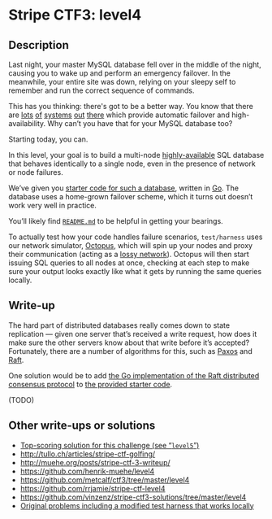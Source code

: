 # Stripe CTF3: level4

## Description

Last night, your master MySQL database fell over in the middle of the night, causing you to wake up and perform an emergency failover. In the meanwhile, your entire site was down, relying on your sleepy self to remember and run the correct sequence of commands.

This has you thinking: there's got to be a better way. You know that there are [lots](http://www.allthingsdistributed.com/files/amazon-dynamo-sosp2007.pdf) [of](http://docs.mongodb.org/manual/replication/) [systems](http://www.datastax.com/docs/1.0/cluster_architecture/replication) [out](http://zookeeper.apache.org/doc/r3.1.2/zookeeperInternals.html) [there](https://github.com/coreos/etcd) which provide automatic failover and high-availability. Why can’t you have that for your MySQL database too?

Starting today, you can.

In this level, your goal is to build a multi-node [highly-available](http://www.firstsql.com/highavailability.html) SQL database that behaves identically to a single node, even in the presence of network or node failures.

We’ve given you [starter code for such a database](https://github.com/ctfs/write-ups/tree/master/stripe-ctf3/level4/problem), written in [Go](http://golang.org/). The database uses a home-grown failover scheme, which it turns out doesn’t work very well in practice.

You’ll likely find [`README.md`](https://github.com/ctfs/write-ups/blob/master/stripe-ctf3/level4/problem/README.md) to be helpful in getting your bearings.

To actually test how your code handles failure scenarios, `test/harness` uses our network simulator, [Octopus](https://github.com/stripe-ctf/octopus), which will spin up your nodes and proxy their communication (acting as a [lossy network](http://www.dataexpedition.com/support/notes/tn0021.html)). Octopus will then start issuing SQL queries to all nodes at once, checking at each step to make sure your output looks exactly like what it gets by running the same queries locally.

## Write-up

The hard part of distributed databases really comes down to state replication — given one server that’s received a write request, how does it make sure the other servers know about that write before it’s accepted? Fortunately, there are a number of algorithms for this, such as [Paxos](http://research.microsoft.com/en-us/um/people/lamport/pubs/paxos-simple.pdf) and [Raft](https://ramcloud.stanford.edu/wiki/download/attachments/11370504/raft.pdf).

One solution would be to add [the Go implementation of the Raft distributed consensus protocol](https://github.com/goraft/raft) to [the provided starter code](https://github.com/ctfs/write-ups/tree/master/stripe-ctf3/level4/problem).

(TODO)

## Other write-ups or solutions

* [Top-scoring solution for this challenge (see “`level5`”)](https://github.com/xthexder/stripe-ctf-3.0)
* <http://tullo.ch/articles/stripe-ctf-golfing/>
* <http://muehe.org/posts/stripe-ctf-3-writeup/>
* <https://github.com/henrik-muehe/level4>
* <https://github.com/metcalf/ctf3/tree/master/level4>
* <https://github.com/rrjamie/stripe-ctf-level4>
* <https://github.com/vinzenz/stripe-ctf3-solutions/tree/master/level4>
* [Original problems including a modified test harness that works locally](https://github.com/janosgyerik/stripe-ctf3)
